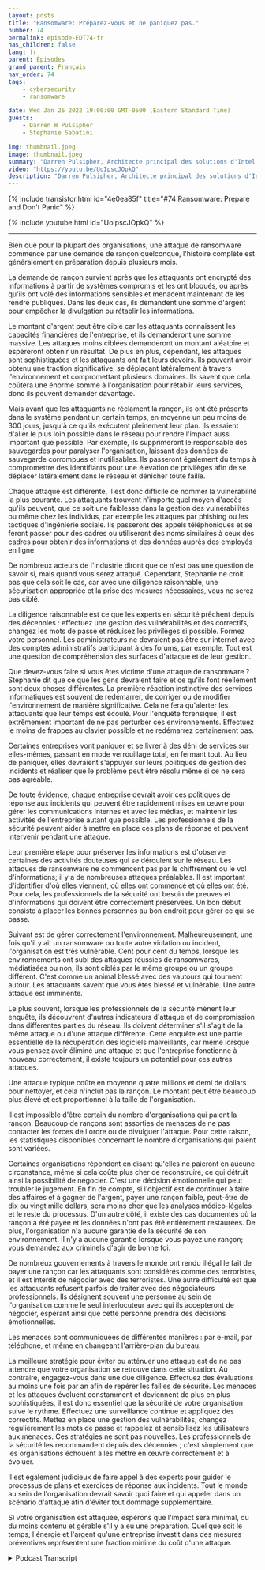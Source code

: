 ```yaml
---
layout: posts
title: "Ransomware: Préparez-vous et ne paniquez pas."
number: 74
permalink: episode-EDT74-fr
has_children: false
lang: fr
parent: Épisodes
grand_parent: Français
nav_order: 74
tags:
    - cybersecurity
    - ransomware

date: Wed Jan 26 2022 19:00:00 GMT-0500 (Eastern Standard Time)
guests:
    - Darren W Pulsipher
    - Stephanie Sabatini

img: thumbnail.jpeg
image: thumbnail.jpeg
summary: "Darren Pulsipher, Architecte principal des solutions d'Intel, s'entretient avec Stephanie Sabatini, Directrice principale des services professionnels de Hitachi Systems Security, sur la prévention et la préparation des attaques de ransomware, ainsi que sur les mesures à prendre si votre organisation est attaquée."
video: "https://youtu.be/UoIpscJOpkQ"
description: "Darren Pulsipher, Architecte principal des solutions d'Intel, s'entretient avec Stephanie Sabatini, Directrice principale des services professionnels de Hitachi Systems Security, sur la prévention et la préparation des attaques de ransomware, ainsi que sur les mesures à prendre si votre organisation est attaquée."
---
```


<div>
{% include transistor.html id="4e0ea85f" title="#74 Ransomware: Prepare and Don't Panic" %}

{% include youtube.html id="UoIpscJOpkQ" %}
</div>

---

Bien que pour la plupart des organisations, une attaque de ransomware commence par une demande de rançon quelconque, l'histoire complète est généralement en préparation depuis plusieurs mois.

La demande de rançon survient après que les attaquants ont encrypté des informations à partir de systèmes compromis et les ont bloqués, ou après qu'ils ont volé des informations sensibles et menacent maintenant de les rendre publiques. Dans les deux cas, ils demandent une somme d'argent pour empêcher la divulgation ou rétablir les informations.

Le montant d'argent peut être ciblé car les attaquants connaissent les capacités financières de l'entreprise, et ils demanderont une somme massive. Les attaques moins ciblées demanderont un montant aléatoire et espéreront obtenir un résultat. De plus en plus, cependant, les attaques sont sophistiquées et les attaquants ont fait leurs devoirs. Ils peuvent avoir obtenu une traction significative, se déplaçant latéralement à travers l'environnement et compromettant plusieurs domaines. Ils savent que cela coûtera une énorme somme à l'organisation pour rétablir leurs services, donc ils peuvent demander davantage.

Mais avant que les attaquants ne réclament la rançon, ils ont été présents dans le système pendant un certain temps, en moyenne un peu moins de 300 jours, jusqu'à ce qu'ils exécutent pleinement leur plan. Ils essaient d'aller le plus loin possible dans le réseau pour rendre l'impact aussi important que possible. Par exemple, ils supprimeront le responsable des sauvegardes pour paralyser l'organisation, laissant des données de sauvegarde corrompues et inutilisables. Ils passeront également du temps à compromettre des identifiants pour une élévation de privilèges afin de se déplacer latéralement dans le réseau et dénicher toute faille.

Chaque attaque est différente, il est donc difficile de nommer la vulnérabilité la plus courante. Les attaquants trouvent n'importe quel moyen d'accès qu'ils peuvent, que ce soit une faiblesse dans la gestion des vulnérabilités ou même chez les individus, par exemple les attaques par phishing ou les tactiques d'ingénierie sociale. Ils passeront des appels téléphoniques et se feront passer pour des cadres ou utiliseront des noms similaires à ceux des cadres pour obtenir des informations et des données auprès des employés en ligne.

De nombreux acteurs de l'industrie diront que ce n'est pas une question de savoir si, mais quand vous serez attaqué. Cependant, Stephanie ne croit pas que cela soit le cas, car avec une diligence raisonnable, une sécurisation appropriée et la prise des mesures nécessaires, vous ne serez pas ciblé.

La diligence raisonnable est ce que les experts en sécurité prêchent depuis des décennies : effectuez une gestion des vulnérabilités et des correctifs, changez les mots de passe et réduisez les privilèges si possible. Formez votre personnel. Les administrateurs ne devraient pas être sur internet avec des comptes administratifs participant à des forums, par exemple. Tout est une question de compréhension des surfaces d'attaque et de leur gestion.

Que devez-vous faire si vous êtes victime d'une attaque de ransomware ? Stephanie dit que ce que les gens devraient faire et ce qu'ils font réellement sont deux choses différentes. La première réaction instinctive des services informatiques est souvent de redémarrer, de corriger ou de modifier l'environnement de manière significative. Cela ne fera qu'alerter les attaquants que leur temps est écoulé. Pour l'enquête forensique, il est extrêmement important de ne pas perturber ces environnements. Effectuez le moins de frappes au clavier possible et ne redémarrez certainement pas.

Certaines entreprises vont paniquer et se livrer à des déni de services sur elles-mêmes, passant en mode verrouillage total, en fermant tout. Au lieu de paniquer, elles devraient s'appuyer sur leurs politiques de gestion des incidents et réaliser que le problème peut être résolu même si ce ne sera pas agréable.

De toute évidence, chaque entreprise devrait avoir ces politiques de réponse aux incidents qui peuvent être rapidement mises en œuvre pour gérer les communications internes et avec les médias, et maintenir les activités de l'entreprise autant que possible. Les professionnels de la sécurité peuvent aider à mettre en place ces plans de réponse et peuvent intervenir pendant une attaque.

Leur première étape pour préserver les informations est d'observer certaines des activités douteuses qui se déroulent sur le réseau. Les attaques de ransomware ne commencent pas par le chiffrement ou le vol d'informations; il y a de nombreuses attaques préalables. Il est important d'identifier d'où elles viennent, où elles ont commencé et où elles ont été. Pour cela, les professionnels de la sécurité ont besoin de preuves et d'informations qui doivent être correctement préservées. Un bon début consiste à placer les bonnes personnes au bon endroit pour gérer ce qui se passe.

Suivant est de gérer correctement l'environnement. Malheureusement, une fois qu'il y ait un ransomware ou toute autre violation ou incident, l'organisation est très vulnérable. Cent pour cent du temps, lorsque les environnements ont subi des attaques réussies de ransomwares, médiatisées ou non, ils sont ciblés par le même groupe ou un groupe différent. C'est comme un animal blessé avec des vautours qui tournent autour. Les attaquants savent que vous êtes blessé et vulnérable. Une autre attaque est imminente.

Le plus souvent, lorsque les professionnels de la sécurité mènent leur enquête, ils découvrent d'autres indicateurs d'attaque et de compromission dans différentes parties du réseau. Ils doivent déterminer s'il s'agit de la même attaque ou d'une attaque différente. Cette enquête est une partie essentielle de la récupération des logiciels malveillants, car même lorsque vous pensez avoir éliminé une attaque et que l'entreprise fonctionne à nouveau correctement, il existe toujours un potentiel pour ces autres attaques.

Une attaque typique coûte en moyenne quatre millions et demi de dollars pour nettoyer, et cela n'inclut pas la rançon. Le montant peut être beaucoup plus élevé et est proportionnel à la taille de l'organisation.

Il est impossible d'être certain du nombre d'organisations qui paient la rançon. Beaucoup de rançons sont assorties de menaces de ne pas contacter les forces de l'ordre ou de divulguer l'attaque. Pour cette raison, les statistiques disponibles concernant le nombre d'organisations qui paient sont variées.

Certaines organisations répondent en disant qu'elles ne paieront en aucune circonstance, même si cela coûte plus cher de reconstruire, ce qui détruit ainsi la possibilité de négocier. C'est une décision émotionnelle qui peut troubler le jugement. En fin de compte, si l'objectif est de continuer à faire des affaires et à gagner de l'argent, payer une rançon faible, peut-être de dix ou vingt mille dollars, sera moins cher que les analyses médico-légales et le reste du processus. D'un autre côté, il existe des cas documentés où la rançon a été payée et les données n'ont pas été entièrement restaurées. De plus, l'organisation n'a aucune garantie de la sécurité de son environnement. Il n'y a aucune garantie lorsque vous payez une rançon; vous demandez aux criminels d'agir de bonne foi.

De nombreux gouvernements à travers le monde ont rendu illégal le fait de payer une rançon car les attaquants sont considérés comme des terroristes, et il est interdit de négocier avec des terroristes. Une autre difficulté est que les attaquants refusent parfois de traiter avec des négociateurs professionnels. Ils désignent souvent une personne au sein de l'organisation comme le seul interlocuteur avec qui ils accepteront de négocier, espérant ainsi que cette personne prendra des décisions émotionnelles.

Les menaces sont communiquées de différentes manières : par e-mail, par téléphone, et même en changeant l'arrière-plan du bureau.

La meilleure stratégie pour éviter ou atténuer une attaque est de ne pas attendre que votre organisation se retrouve dans cette situation. Au contraire, engagez-vous dans une due diligence. Effectuez des évaluations au moins une fois par an afin de repérer les failles de sécurité. Les menaces et les attaques évoluent constamment et deviennent de plus en plus sophistiquées, il est donc essentiel que la sécurité de votre organisation suive le rythme. Effectuez une surveillance continue et appliquez des correctifs. Mettez en place une gestion des vulnérabilités, changez régulièrement les mots de passe et rappelez et sensibilisez les utilisateurs aux menaces. Ces stratégies ne sont pas nouvelles. Les professionnels de la sécurité les recommandent depuis des décennies ; c'est simplement que les organisations échouent à les mettre en œuvre correctement et à évoluer.

Il est également judicieux de faire appel à des experts pour guider le processus de plans et exercices de réponse aux incidents. Tout le monde au sein de l'organisation devrait savoir quoi faire et qui appeler dans un scénario d'attaque afin d'éviter tout dommage supplémentaire.

Si votre organisation est attaquée, espérons que l'impact sera minimal, ou du moins contenu et gérable s'il y a eu une préparation. Quel que soit le temps, l'énergie et l'argent qu'une entreprise investit dans des mesures préventives représentent une fraction minime du coût d'une attaque.



<details>
<summary> Podcast Transcript </summary>

<p></p>

</details>
